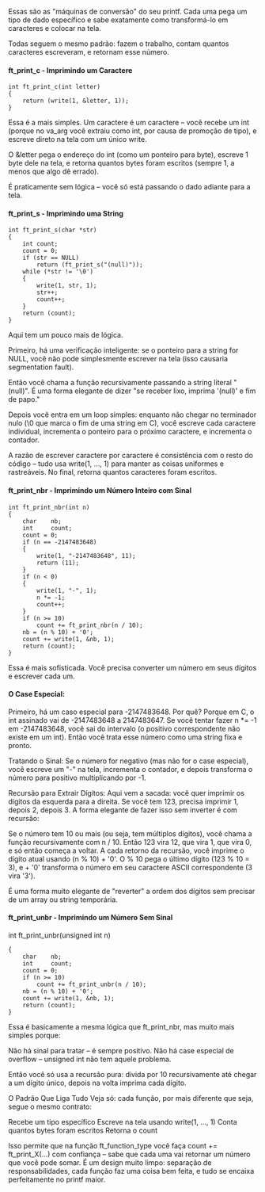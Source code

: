 
Essas são as "máquinas de conversão" do seu printf. 
Cada uma pega um tipo de dado específico e sabe exatamente como transformá-lo em caracteres e colocar na tela. 

Todas seguem o mesmo padrão: fazem o trabalho, contam quantos caracteres escreveram, e retornam esse número.

#### ft_print_c - Imprimindo um Caractere

```
int	ft_print_c(int letter)
{
	return (write(1, &letter, 1));
}
```

Essa é a mais simples. 
Um caractere é um caractere – você recebe um int (porque no va_arg você extraiu como int, por causa de promoção de tipo), 
e escreve direto na tela com um único write. 

O &letter pega o endereço do int (como um ponteiro para byte), escreve 1 byte dele na tela, 
e retorna quantos bytes foram escritos (sempre 1, a menos que algo dê errado).

É praticamente sem lógica – você só está passando o dado adiante para a tela.

#### ft_print_s - Imprimindo uma String

```
int	ft_print_s(char *str)
{
	int	count;
	count = 0;
	if (str == NULL)
		return (ft_print_s("(null)"));
	while (*str != '\0')
	{
		write(1, str, 1);
		str++;
		count++;
	}	
	return (count);
}
```

Aqui tem um pouco mais de lógica.

Primeiro, há uma verificação inteligente: se o ponteiro para a string for NULL, você não pode simplesmente escrever na tela (isso causaria segmentation fault). 

Então você chama a função recursivamente passando a string literal "(null)". É uma forma elegante de dizer "se receber lixo, imprima '(null)' e fim de papo."

Depois você entra em um loop simples: enquanto não chegar no terminador nulo (\0 que marca o fim de uma string em C), você escreve cada caractere individual, 
incrementa o ponteiro para o próximo caractere, e incrementa o contador.

A razão de escrever caractere por caractere é consistência com o resto do código – tudo usa write(1, ..., 1) para manter as coisas uniformes e rastreáveis.
No final, retorna quantos caracteres foram escritos.

#### ft_print_nbr - Imprimindo um Número Inteiro com Sinal

```
int	ft_print_nbr(int n)
{
	char	nb;
	int		count;
	count = 0;
	if (n == -2147483648)
	{
		write(1, "-2147483648", 11);
		return (11);
	}
	if (n < 0)
	{
		write(1, "-", 1);
		n *= -1;
		count++;
	}
	if (n >= 10)
		count += ft_print_nbr(n / 10);
	nb = (n % 10) + '0';
	count += write(1, &nb, 1);
	return (count);
}
```

Essa é mais sofisticada. 
Você precisa converter um número em seus dígitos e escrever cada um.

#### O Case Especial:
Primeiro, há um caso especial para -2147483648. 
Por quê? Porque em C, o int assinado vai de -2147483648 a 2147483647. 
Se você tentar fazer n *= -1 em -2147483648, você sai do intervalo (o positivo correspondente não existe em um int). 
Então você trata esse número como uma string fixa e pronto.

Tratando o Sinal:
Se o número for negativo (mas não for o case especial), você escreve um "-" na tela, incrementa o contador, e depois transforma o número para positivo multiplicando por -1.

Recursão para Extrair Dígitos:
Aqui vem a sacada: você quer imprimir os dígitos da esquerda para a direita. 
Se você tem 123, precisa imprimir 1, depois 2, depois 3. A forma elegante de fazer isso sem inverter é com recursão:

Se o número tem 10 ou mais (ou seja, tem múltiplos dígitos), você chama a função recursivamente com n / 10. Então 123 vira 12, que vira 1, que vira 0, e só então começa a voltar.
A cada retorno da recursão, você imprime o dígito atual usando (n % 10) + '0'. O % 10 pega o último dígito (123 % 10 = 3), e + '0' transforma o número em seu caractere ASCII correspondente (3 vira '3').

É uma forma muito elegante de "reverter" a ordem dos dígitos sem precisar de um array ou string temporária.

#### ft_print_unbr - Imprimindo um Número Sem Sinal
int	ft_print_unbr(unsigned int n)

```
{
	char	nb;
	int		count;
	count = 0;
	if (n >= 10)
		count += ft_print_unbr(n / 10);
	nb = (n % 10) + '0';
	count += write(1, &nb, 1);
	return (count);
}
```

Essa é basicamente a mesma lógica que ft_print_nbr, mas muito mais simples porque:

Não há sinal para tratar – é sempre positivo.
Não há case especial de overflow – unsigned int não tem aquele problema.

Então você só usa a recursão pura: divida por 10 recursivamente até chegar a um dígito único, depois na volta imprima cada dígito.

O Padrão Que Liga Tudo
Veja só: cada função, por mais diferente que seja, segue o mesmo contrato:

Recebe um tipo específico
Escreve na tela usando write(1, ..., 1)
Conta quantos bytes foram escritos
Retorna o count

Isso permite que na função ft_function_type você faça count += ft_print_X(...) com confiança – sabe que cada uma vai retornar um número que você pode somar.
É um design muito limpo: separação de responsabilidades, cada função faz uma coisa bem feita, e tudo se encaixa perfeitamente no printf maior.
